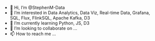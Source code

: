 - 👋 Hi, I’m @StephenM-Data
- 👀 I’m interested in Data Analytics, Data Viz, Real-time Data, Grafana, SQL, Flux, FlinkSQL, Apache Kafka, D3
- 🌱 I’m currently learning Python, JS, D3
- 💞️ I’m looking to collaborate on ...
- 📫 How to reach me ...

<!---
StephenM-Data/StephenM-Data is a ✨ special ✨ repository because its `README.md` (this file) appears on your GitHub profile.
You can click the Preview link to take a look at your changes.
--->
